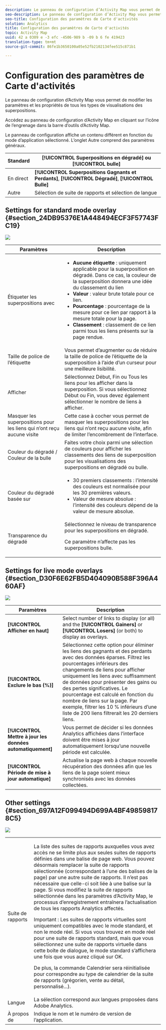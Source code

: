 ```yaml
---
description: Le panneau de configuration d’Activity Map vous permet de modifier les paramètres et les propriétés de tous les types de visualisations des superpositions.
seo-description: Le panneau de configuration d’Activity Map vous permet de modifier les paramètres et les propriétés de tous les types de visualisations des superpositions.
seo-title: Configuration des paramètres de Carte d'activités
solution: Analytics
title: Configuration des paramètres de Carte d'activités
topic: Activity Map
uuid: 42 a 0309 e -3 efc -4506-989 b -09 b 6 fe 419423
translation-type: tm+mt
source-git-commit: 86fe1b3650100a05e52fb2102134fee515c871b1

---
```



# Configuration des paramètres de Carte d'activités

Le panneau de configuration d’Activity Map vous permet de modifier les paramètres et les propriétés de tous les types de visualisations des superpositions.

Accédez au panneau de configuration d’Activity Map en cliquant sur l’icône de l’engrenage dans la barre d’outils d’Activity Map.

Le panneau de configuration affiche un contenu différent en fonction du mode d’application sélectionné. L’onglet Autre comprend des paramètres généraux.

| Standard | **[!UICONTROL Superpositions en dégradé]** ou **[!UICONTROL bulle]** |
|---|---|
| En direct | **[!UICONTROL Superpositions Gagnants et Perdants]**, **[!UICONTROL Dégradé]**, **[!UICONTROL Bulle]** |
| Autre | Sélection de suite de rapports et sélection de langue |

## Settings for standard mode overlay {#section_24DB95376E1A448494ECF3F57743FC19}

![](assets/settings_standard.png)

<table id="table_0244107DE6D142F2A1DA4882E0ED9826"> 
 <thead> 
  <tr> 
   <th colname="col2" class="entry"> Paramètres </th> 
   <th colname="col3" class="entry"> Description </th> 
  </tr> 
 </thead>
 <tbody> 
  <tr> 
   <td colname="col2"> <span class="uicontrol"> Étiqueter les superpositions avec</span> </td> 
   <td colname="col3"> 
    <ul id="ul_13AD02789F2D4904A35215A8FA230F3E"> 
     <li id="li_8DB71636D2074C69B0D94D3FB0CAFE28"> <b>Aucune étiquette</b> : uniquement applicable pour la superposition en dégradé. Dans ce cas, la couleur de la superposition donnera une idée du classement du lien </li> 
     <li id="li_39C98D7EA9514C1D8731B9D21C0E73A6"> <b>Valeur</b> : valeur brute totale pour ce lien. </li> 
     <li id="li_A5F583E45BCD4F2399398F9DCC7FE382"> <b>Pourcentage</b> : pourcentage de la mesure pour ce lien par rapport à la mesure totale pour la page. </li> 
     <li id="li_E4BF7D3B863E4B6C8E737CF29ADA9D67"> <b>Classement</b> : classement de ce lien parmi tous les liens présents sur la page rendue. </li> 
    </ul> </td> 
  </tr> 
  <tr> 
   <td colname="col2"> <span class="uicontrol"> Taille de police de l’étiquette</span> </td> 
   <td colname="col3"> Vous permet d’augmenter ou de réduire la taille de police de l’étiquette de la superposition à l’aide d’un curseur pour une meilleure lisibilité. </td> 
  </tr> 
  <tr> 
   <td colname="col2"> <span class="uicontrol"> Afficher</span> </td> 
   <td colname="col3">Sélectionnez <span class="uicontrol">Début</span>, <span class="uicontrol">Fin</span> ou <span class="uicontrol">Tous les liens</span> pour les afficher dans la superposition. Si vous sélectionnez Début ou Fin, vous devez également sélectionner le nombre de liens à afficher. </td> 
  </tr> 
  <tr> 
   <td colname="col2"> <span class="uicontrol">Masquer les superpositions pour les liens qui n’ont reçu aucune visite</span> </td> 
   <td colname="col3"> Cette case à cocher vous permet de masquer les superpositions pour les liens qui n’ont reçu aucune visite, afin de limiter l’encombrement de l’interface. </td> 
  </tr> 
  <tr> 
   <td colname="col2"> <span class="uicontrol"> Couleur du dégradé / Couleur de la bulle</span> </td> 
   <td colname="col3">Faites votre choix parmi une sélection de couleurs pour afficher les classements des liens de superposition pour les visualisations des superpositions <span class="uicontrol">en dégradé</span> ou <span class="uicontrol">bulle</span>. </td> 
  </tr> 
  <tr> 
   <td colname="col2"> <span class="uicontrol"> Couleur du dégradé basée sur</span> </td> 
   <td colname="col3"> 
    <ul id="ul_1B5C2A44A9EB465D8B8E9AD91AF79D69"> 
     <li id="li_C983CB68B90B492BB0774254292B5961"> <span class="uicontrol"> 30 premiers classements</span> : l’intensité des couleurs est normalisée pour les 30 premières valeurs. </li> 
     <li id="li_1E83431C8C734AB0BC82B5A66AED1189"> <span class="uicontrol"> Valeur de mesure absolue</span> : l’intensité des couleurs dépend de la valeur de mesure absolue. </li> 
    </ul> </td> 
  </tr> 
  <tr> 
   <td colname="col2"> <span class="uicontrol"> Transparence du dégradé</span> </td> 
   <td colname="col3">Sélectionnez le niveau de transparence pour les superpositions en dégradé. <p>Ce paramètre n’affecte pas les superpositions bulle. </p> </td> 
  </tr> 
 </tbody> 
</table>

## Settings for live mode overlays {#section_D30F6E62FB5D404090B588F396A460AF}

![](assets/settings_live.png)

| Paramètres | Description |
|---|---|
| **[!UICONTROL Afficher en haut]** | Select number of links to display (or all) and the **[!UICONTROL Gainers]** or **[!UICONTROL Losers]** (or both) to display as overlays. |
| **[!UICONTROL Exclure le bas (%)]** | Sélectionnez cette option pour éliminer les liens des gagnants et des perdants avec des données éparses. Filtrez les pourcentages inférieurs des changements de liens pour afficher uniquement les liens avec suffisamment de données pour présenter des gains ou des pertes significatives. Le pourcentage est calculé en fonction du nombre de liens sur la page. Par exemple, filtrer les 10 % inférieurs d’une liste de 200 liens filtrerait les 20 derniers liens. |
| **[!UICONTROL Mettre à jour les données automatiquement]** | Vous permet de décider si les données Analytics affichées dans l’interface doivent être mises à jour automatiquement lorsqu’une nouvelle période est calculée. |
| **[!UICONTROL Période de mise à jour automatique]** | Actualise la page web à chaque nouvelle récupération des données afin que les liens de la page soient mieux synchronisés avec les données collectées. |

## Other settings {#section_697A12F099494D699A4BF498598178C5}

![](assets/settings_other.png)

<table id="table_0F560236F8844FA0928CBB9C50D5ABEF"> 
 <tbody> 
  <tr> 
   <td colname="col1"> Suite de rapports </td> 
   <td colname="col2"> <p>La liste des suites de rapports auxquelles vous avez accès ne se limite plus aux seules suites de rapports définies dans une balise de page web. Vous pouvez désormais remplacer la suite de rapports sélectionnée (correspondant à l’une des balises de la page) par une autre suite de rapports. Il n’est pas nécessaire que celle-ci soit liée à une balise sur la page. Si vous modifiez la suite de rapports sélectionnée dans les paramètres d’Activity Map, le processus d’<span class="uicontrol">enregistrement</span> entraînera l’actualisation de tous les rapports Analytics affectés. </p> <p> <p>Important : Les suites de rapports virtuelles sont uniquement compatibles avec le mode standard, et non le mode réel. Si vous vous trouvez en mode réel pour une suite de rapports standard, mais que vous sélectionnez une suite de rapports virtuelle dans cette boîte de dialogue, le mode standard s’affichera une fois que vous aurez cliqué sur <span class="uicontrol">OK</span>. </p> </p> <p>De plus, la commande Calendrier sera réinitialisée pour correspondre au type de calendrier de la suite de rapports (grégorien, vente au détail, personnalisé...). </p> </td> 
  </tr> 
  <tr> 
   <td colname="col1"> Langue </td> 
   <td colname="col2"> La sélection correspond aux langues proposées dans Adobe Analytics. </td> 
  </tr> 
  <tr> 
   <td colname="col1"> À propos de </td> 
   <td colname="col2"> Indique le nom et le numéro de version de l’application. </td> 
  </tr> 
 </tbody> 
</table>


